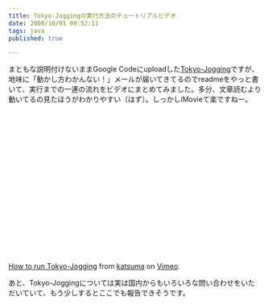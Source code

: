```yaml
---
title: Tokyo-Joggingの実行方法のチュートリアルビデオ
date: 2008/10/01 09:52:11
tags: java
published: true

---
```


<p>まともな説明付けないままGoogle Codeにuploadした<a href="http://www.tokyo-jogging.com/">Tokyo-Jogging</a>ですが、地味に「動かし方わかんない！」メールが届いてきてるのでreadmeをやっと書いて、実行までの一連の流れをビデオにまとめてみました。多分、文章読むより動いてるの見たほうがわかりやすい（はず）。しっかしiMovieて楽ですねー。</p>

<p>
<object width="400" height="300">	<param name="allowfullscreen" value="true" />	<param name="allowscriptaccess" value="always" />	<param name="movie" value="http://vimeo.com/moogaloop.swf?clip_id=1852321&amp;server=vimeo.com&amp;show_title=1&amp;show_byline=1&amp;show_portrait=0&amp;color=&amp;fullscreen=1" />	<embed src="http://vimeo.com/moogaloop.swf?clip_id=1852321&amp;server=vimeo.com&amp;show_title=1&amp;show_byline=1&amp;show_portrait=0&amp;color=&amp;fullscreen=1" type="application/x-shockwave-flash" allowfullscreen="true" allowscriptaccess="always" width="400" height="300"></embed></object><br /><a href="http://vimeo.com/1852321?pg=embed&amp;sec=1852321">How to run Tokyo-Jogging</a> from <a href="http://vimeo.com/katsuma?pg=embed&amp;sec=1852321">katsuma</a> on <a href="http://vimeo.com?pg=embed&amp;sec=1852321">Vimeo</a>.
</p>

<p>あと、Tokyo-Joggingについては実は国内からもいろいろな問い合わせをいただいていて、もう少しするとここでも報告できそうです。</p>


